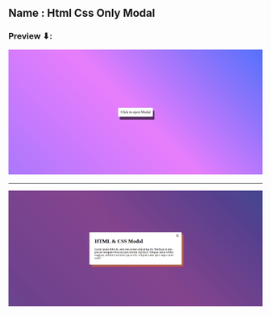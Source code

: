 ## Name : Html Css Only Modal

### Preview ⬇:

![Output Preview1](./output/outputpreview1.png)

---

![Output Preview2](./output/outputpreview2.png)

